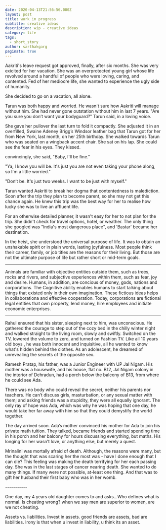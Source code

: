 ```yaml
---
date: 2020-04-13T21:56:56.000Z
layout: post
title: work in progress
subtitle: creative ideas
description: wip - creative ideas
category: life
tags:
  - short_story
author: sarthakgarg
paginate: true
---
```

Aakriti's leave request got approved, finally, after six months. She was very exicited for her vacation. She was an overprotected young girl whose life revolved around a handful of people who were loving, caring, and contented. Fed of her mediocre life, she wanted to experience the ugly side of humanity.

She decided to go on a vacation, all alone.

Tarun was both happy and worried. He wasn't sure how Aakriti will manage without him. She had never gone outstation without him in last 7 years. "Are you sure you don’t want your bodyguard?" Tarun said, in a loving voice.

She gave her pullover the last turn to fold it compactly. She adjusted it in an overfilled, Swaine Adeney Brigg’s Windsor leather bag that Tarun got for her from New York, last month, on her 25th birthday. She walked towards Tarun who was seated on a wingback accent chair. She sat on his lap. She could see the fear in his eyes. They kissed.

convincingly, she said, "Baby, I'll be fine."

"Ya, I know you will be. It's just you are not even taking your phone along, so I'm a little worried."

"Don’t be. It's just two weeks. I want to be just with myself."

Tarun wanted Aakriti to break her dogma that contentedness is malediction. Soon after the trip they plan to become parent, so she may not get this chance again. He knew this trip was the best way for her to realise how lucky she was to live an affluent life.

For an otherwise detailed planner, it wasn't easy for her to not plan for the trip. She didn't check for travel options, hotel, or weather. The only thing she googled was "India's most dangerous place", and 'Bastar' became her destination.

In the heist, she understood the universal purpose of life. It was to obtain an unshakable spirit or in plain words, lasting joyfulness. Most people think their career, family, or job titles are the reasons for their living. But those are not the ultimate purpose of life but rather short or mid-term goals.

- - -

Animals are familiar with objective entities outside them, such as trees, rocks and rivers, and subjective experiences within them, such as fear, joy and desire. Humans, in addition, are concious of money, gods, nations and corporations. The Cognitive ability enables humans to start talking about things that existed only in their own imagination. These fictious ideas helps in collaborationa and effective cooperation. Today, corporations are fictional legal entities that own property, lend money, hire employees and initiate economic enterprises.

- - -

Rahul ensured that his sister, sleeping next to him, was unconscious. He gathered the courage to step out of the cozy bed in the chilly winter night and walked straight to the living room, slowly and swiftly. Switched on the TV, lowered the volume to zero, and turned on Fashion TV. Like all 10 years old boys , he was both innocent and inquisitive, all he wanted to know what's hidden behind the clothes. As an adolescent, he dreamed of unrevealing the secrets of the opposite sex.

Ramesh Pratap, his father, was a Junior Engineer with UP Jal Nigam. His mother was a housewife, and his house, flat no. B12, Jal Nigam colony in the interior of Dehradun, had a porch below the balcony of B13, from where he could see Ada.

There was no body who could reveal the secret, neither his parents nor teachers. He can’t discuss girls, masturbation, or any sexual matter with them; and asking friends was a stupidity, they were all equally ignorant. The only ray of hope was Ada, which was why he was hoping that one day, he would take her far away with him so that they could demystify the world together.

The day arrived soon. Ada’s mother convinced his mother for Ada to join his private math tuition. They talked, became friends and started spending time in his porch and her balcony for hours discussing everything, but maths. His longing for her wasn’t love, or anything else, but merely a quest.

Mrinalini was mortally afraid of death. Although, the reasons were many, but the thought that was scaring her the most was - have I done enough that I can die? This feeling was making the death terrifying for her each passing day. She was in the last stages of cancer nearing death. She wanted to do many things. If many were not possible, at-least one thing. And that was to gift her husband their first baby who was in her womb.

\-----------

One day, my 4 years old daughter comes to and asks...Who defines what is normal. Is cheating wrong? when we say men are superior to women, are we not cheating.

Assets vs. liabilities. Invest in assets. good friends are assets, bad are liabilities. Irony is that when u invest in liability, u think its an asset.